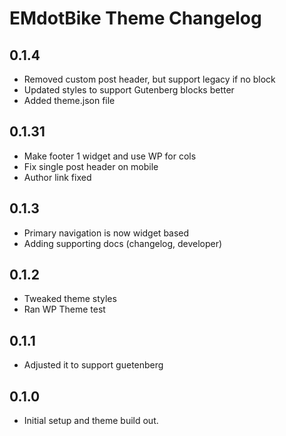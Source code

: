 # EMdotBike Theme Changelog

## 0.1.4

* Removed custom post header, but support legacy if no block
* Updated styles to support Gutenberg blocks better
* Added theme.json file

## 0.1.31

* Make footer 1 widget and use WP for cols
* Fix single post header on mobile
* Author link fixed

## 0.1.3

* Primary navigation is now widget based
* Adding supporting docs (changelog, developer)

## 0.1.2

* Tweaked theme styles
* Ran WP Theme test

## 0.1.1

* Adjusted it to support guetenberg

## 0.1.0

* Initial setup and theme build out.
